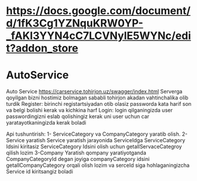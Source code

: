 # https://docs.google.com/document/d/1fK3Cg1YZNquKRW0YP-_fAKI3YYN4cC7LCVNylE5WYNc/edit?addon_store

# AutoService
Auto Service https://carservice.tohirjon.uz/swagger/index.html Serverga qoyilgan bizni hostimiz bolmagan sababli tohirjon akadan vahtinchalika olib turdik 
Register:
birinchi registartsiyadan otib olasiz passworda kata harif son va belgi bolishi kerak va kichkina harf
Login:
login qilganingizda user passwordingizni eslab qolishingiz kerak
uni user uchun car yaratayotkaningizda kerak boladi

Api tushuntirish: 
1- ServiceCategory va CompanyCategory yaratib olish.
2- Service yaratish
      Service yaratish jarayonida ServiceIdga ServiceCategory Idsini kiritasiz 
      ServiceCategory Idsini olish uchun getallServaceCategroy qilish lozim
3-Company Yaratish qompany yaratiyotganda CompanyCategoryId degan joyiga companyCategory idsini getallCompanyCategory orqali olish lozim va serceId siga hohlaganingizcha Service id kiritsangiz boladi 
